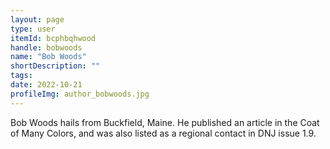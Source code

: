 ```yaml
---
layout: page
type: user
itemId: bcphbqhwood
handle: bobwoods
name: "Bob Woods"
shortDescription: ""
tags:
date: 2022-10-21
profileImg: author_bobwoods.jpg
---
```


Bob Woods hails from Buckfield, Maine. He published an article in the Coat of Many Colors, and was also listed as a regional contact in DNJ issue 1.9.

